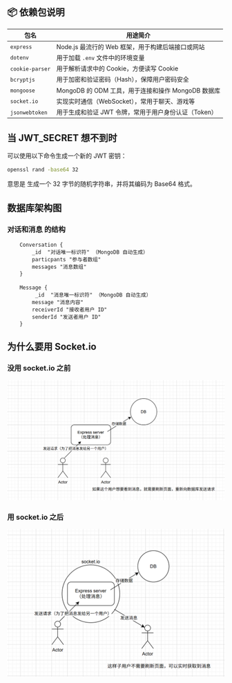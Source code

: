 ## 📦 依赖包说明

| 包名            | 用途简介                                             |
| --------------- | ---------------------------------------------------- |
| `express`       | Node.js 最流行的 Web 框架，用于构建后端接口或网站    |
| `dotenv`        | 用于加载 `.env` 文件中的环境变量                     |
| `cookie-parser` | 用于解析请求中的 Cookie，方便读写 Cookie             |
| `bcryptjs`      | 用于加密和验证密码（Hash），保障用户密码安全         |
| `mongoose`      | MongoDB 的 ODM 工具，用于连接和操作 MongoDB 数据库   |
| `socket.io`     | 实现实时通信（WebSocket），常用于聊天、游戏等        |
| `jsonwebtoken`  | 用于生成和验证 JWT 令牌，常用于用户身份认证（Token） |

## 当 JWT_SECRET 想不到时

可以使用以下命令生成一个新的 JWT 密钥：

```bash
openssl rand -base64 32
```

意思是 生成一个 32 字节的随机字符串，并将其编码为 Base64 格式。

## 数据库架构图

### 对话和消息 的结构

```
    Conversation {
        _id  "对话唯一标识符" （MongoDB 自动生成）
        particpants "参与者数组"
        messages "消息数组"
    }

    Message {
         _id  "消息唯一标识符" （MongoDB 自动生成）
        message "消息内容"
        receiverId "接收者用户 ID"
        senderId "发送者用户 ID"
    }
```

## 为什么要用 Socket.io

### 没用 socket.io 之前

![1](./笔记图片/Snipaste1.png)

### 用 socket.io 之后

![2](./笔记图片/Snipaste2.png)
